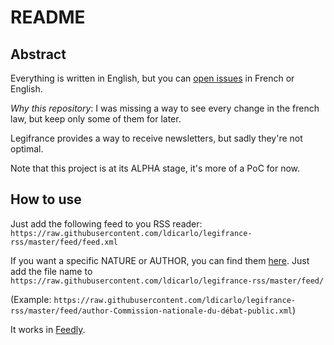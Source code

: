 # README

## Abstract

Everything is written in English, but you can [open issues](https://github.com/ldicarlo/legifrance-rss/issues/new) in French or English.

_Why this repository_: I was missing a way to see every change in the french law, but keep only some of them for later.

Legifrance provides a way to receive newsletters, but sadly they're not optimal.

Note that this project is at its ALPHA stage, it's more of a PoC for now.

## How to use

Just add the following feed to you RSS reader: `https://raw.githubusercontent.com/ldicarlo/legifrance-rss/master/feed/feed.xml`

If you want a specific NATURE or AUTHOR, you can find them [here](https://github.com/ldicarlo/legifrance-rss/tree/master/feed). Just add the file name to `https://raw.githubusercontent.com/ldicarlo/legifrance-rss/master/feed/`

(Example: `https://raw.githubusercontent.com/ldicarlo/legifrance-rss/master/feed/author-Commission-nationale-du-débat-public.xml`)

It works in [Feedly](https://feedly.com).
